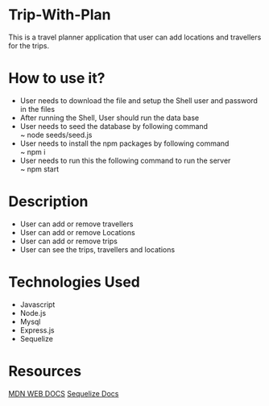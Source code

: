 # Trip-With-Plan

This is a travel planner application that user can add locations and travellers for the trips.

# How to use it?

- User needs to download the file and setup the Shell user and password in the files
- After running the Shell, User should run the data base
- User needs to seed the database by following command <br>
  ~ node seeds/seed.js
- User needs to install the npm packages by following command <br>
  ~ npm i
- User needs to run this the following command to run the server <br>
  ~ npm start

# Description

- User can add or remove travellers
- User can add or remove Locations
- User can add or remove trips
- User can see the trips, travellers and locations

# Technologies Used

- Javascript
- Node.js
- Mysql
- Express.js
- Sequelize

# Resources

[MDN WEB DOCS](https://developer.mozilla.org/en-US/)
[Sequelize Docs](https://sequelize.org/docs/v6/)
